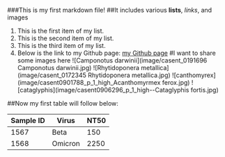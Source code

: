 ###This is my first markdown file! 
##It includes various **lists**, *links*, and images
1. This is the first item of my list.
2. This is the second item of my list.
3. This is the third item of my list. 
4. Below is the link to my Github page:
[my Github page](https://github.com/ghezfarrell1/tfcb-homework01)
#I want to share some images here
![Camponotus darwinii](image/casent_0191696 Camponotus darwinii.jpg)
![Rhytidoponera metallica](image/casent_0172345 Rhytidoponera metallica.jpg)
![canthomyrex](image/casent0901788_p_1_high_Acanthomyrmex ferox.jpg)
![cataglyphis](image/casent0906296_p_1_high--Cataglyphis fortis.jpg)

##Now my first table will follow below: 

| Sample ID   | Virus  | NT50  |
|------------|------------|------------|
| 1567| Beta| 150|
| 1568| Omicron| 2250|
